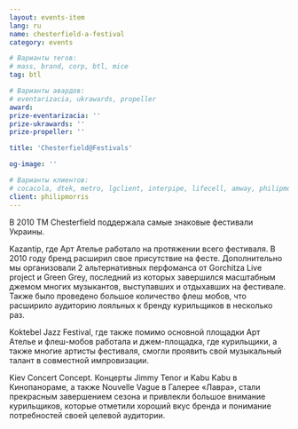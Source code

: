 ```yaml
---
layout: events-item
lang: ru
name: chesterfield-a-festival
category: events

# Варианты тегов:
# mass, brand, corp, btl, mice
tag: btl

# Варианты авардов:
# eventarizacia, ukrawards, propeller
award: 
prize-eventarizacia: ''
prize-ukrawards: ''
prize-propeller: ''

title: 'Chesterfield@Festivals'

og-image: ''

# Варианты клиентов:
# cocacola, dtek, metro, lgclient, interpipe, lifecell, amway, philipmorris, olymp, maristela, udp, top, zefir, unicef, wog, sebbank, niko, nemiroff, maxim, velykakyshenia, marieclaire, chervonenkoracing, burn, altis, mts, prime, seppala, lifeclient, pekingduck,
client: philipmorris
---
```


В 2010 ТМ Chesterfield  поддержала самые знаковые фестивали Украины.

Kazantip, где Арт Ателье работало на протяжении всего фестиваля. В 2010 году бренд расширил свое присутствие на фесте. Дополнительно мы организовали 2 альтернативных перфоманса от Gorchitza Live project и Green Grey, последний из которых завершился масштабным джемом многих музыкантов, выступавших и отдыхавших на фестивале. Также было проведено большое количество флеш мобов, что расширило аудиторию лояльных к бренду курильщиков в несколько раз.

Koktebel Jazz Festival, где также помимо основной площадки Арт Ателье и флеш-мобов работала и джем-площадка, где курильщики, а также многие артисты фестиваля, смогли проявить свой музыкальный талант в совместной импровизации.

Kiev Concert Concept. Концерты Jimmy Tenor и Kabu Kabu в Кинопанораме, а также Nouvelle Vague в Галерее «Лавра», стали прекрасным завершением сезона и привлекли большое внимание курильщиков, которые отметили хороший вкус бренда и понимание потребностей своей целевой аудитории.
